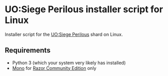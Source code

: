 # UO:Siege Perilous installer script for Linux

Installer script for the [UO:Siege Perilous](https://game-master.net/) shard on Linux.

## Requirements

* Python 3 (which your system very likely has installed)
* [Mono](https://www.mono-project.com/) for [Razor Community Edition](https://www.razorce.com/) only
